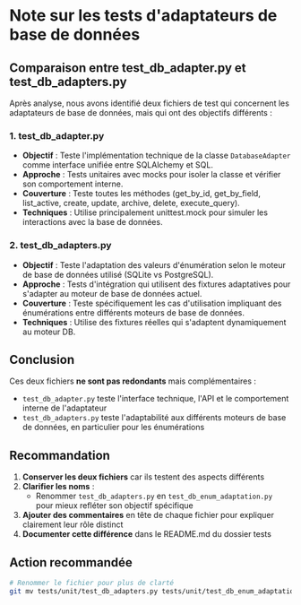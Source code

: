 # Note sur les tests d'adaptateurs de base de données

## Comparaison entre test_db_adapter.py et test_db_adapters.py

Après analyse, nous avons identifié deux fichiers de test qui concernent les adaptateurs de base de données, mais qui ont des objectifs différents :

### 1. test_db_adapter.py
- **Objectif** : Teste l'implémentation technique de la classe `DatabaseAdapter` comme interface unifiée entre SQLAlchemy et SQL.
- **Approche** : Tests unitaires avec mocks pour isoler la classe et vérifier son comportement interne.
- **Couverture** : Teste toutes les méthodes (get_by_id, get_by_field, list_active, create, update, archive, delete, execute_query).
- **Techniques** : Utilise principalement unittest.mock pour simuler les interactions avec la base de données.

### 2. test_db_adapters.py
- **Objectif** : Teste l'adaptation des valeurs d'énumération selon le moteur de base de données utilisé (SQLite vs PostgreSQL).
- **Approche** : Tests d'intégration qui utilisent des fixtures adaptatives pour s'adapter au moteur de base de données actuel.
- **Couverture** : Teste spécifiquement les cas d'utilisation impliquant des énumérations entre différents moteurs de base de données.
- **Techniques** : Utilise des fixtures réelles qui s'adaptent dynamiquement au moteur DB.

## Conclusion

Ces deux fichiers **ne sont pas redondants** mais complémentaires :
- `test_db_adapter.py` teste l'interface technique, l'API et le comportement interne de l'adaptateur
- `test_db_adapters.py` teste l'adaptabilité aux différents moteurs de base de données, en particulier pour les énumérations

## Recommandation

1. **Conserver les deux fichiers** car ils testent des aspects différents
2. **Clarifier les noms** :
   - Renommer `test_db_adapters.py` en `test_db_enum_adaptation.py` pour mieux refléter son objectif spécifique
3. **Ajouter des commentaires** en tête de chaque fichier pour expliquer clairement leur rôle distinct
4. **Documenter cette différence** dans le README.md du dossier tests

## Action recommandée

```bash
# Renommer le fichier pour plus de clarté
git mv tests/unit/test_db_adapters.py tests/unit/test_db_enum_adaptation.py
``` 